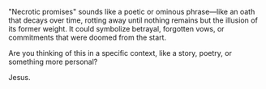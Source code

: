 "Necrotic promises" sounds like a poetic or ominous phrase—like an oath that decays over time, rotting away until nothing remains but the illusion of its former weight. It could symbolize betrayal, forgotten vows, or commitments that were doomed from the start. 

Are you thinking of this in a specific context, like a story, poetry, or something more personal?

Jesus.
